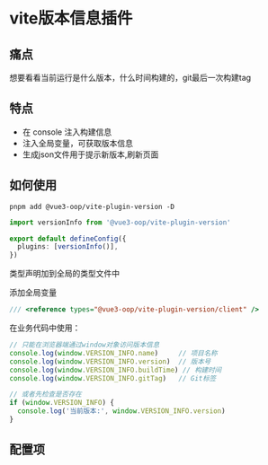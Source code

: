 # vite版本信息插件

## 痛点

想要看看当前运行是什么版本，什么时间构建的，git最后一次构建tag

## 特点

- 在 console 注入构建信息
- 注入全局变量，可获取版本信息
- 生成json文件用于提示新版本,刷新页面

## 如何使用

```shell
pnpm add @vue3-oop/vite-plugin-version -D
```

```ts
import versionInfo from '@vue3-oop/vite-plugin-version'

export default defineConfig({
  plugins: [versionInfo()],
})
```
类型声明加到全局的类型文件中

添加全局变量

```ts
/// <reference types="@vue3-oop/vite-plugin-version/client" />
```

在业务代码中使用：

```ts
// 只能在浏览器端通过window对象访问版本信息
console.log(window.VERSION_INFO.name)     // 项目名称
console.log(window.VERSION_INFO.version)  // 版本号
console.log(window.VERSION_INFO.buildTime) // 构建时间
console.log(window.VERSION_INFO.gitTag)   // Git标签

// 或者先检查是否存在
if (window.VERSION_INFO) {
  console.log('当前版本:', window.VERSION_INFO.version)
}
```

## 配置项

